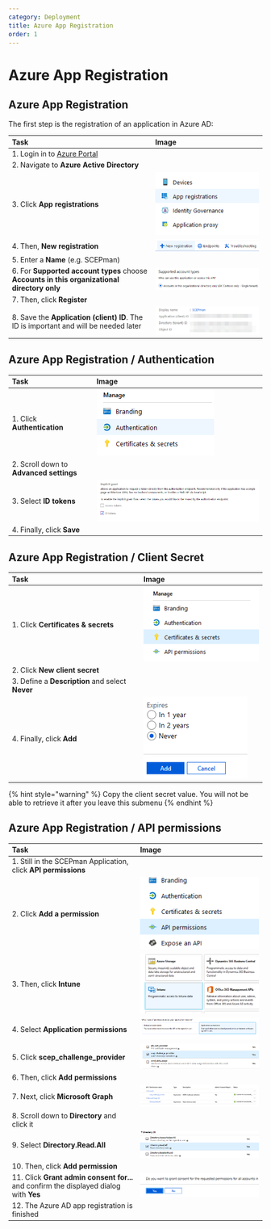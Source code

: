 ```yaml
---
category: Deployment
title: Azure App Registration
order: 1
---
```


# Azure App Registration

## Azure App Registration

The first step is the registration of an application in Azure AD:

| Task | Image |
| :--- | :--- |
| 1. Login in to [Azure Portal](https://portal.azure.com) |  |
| 2. Navigate to **Azure Active Directory** |  |
| 3. Click **App registrations** | [![AppReg](../.gitbook/assets/scepman2.png)](https://github.com/glueckkanja/gk-scepman-docs/tree/8dd5e83c3dd91576810d6a7f58bb173cb6cc9536/docs/media/scepman2.png) |
| 4. Then, **New registration** | [![NewReg](../.gitbook/assets/scepman3.png)](https://github.com/glueckkanja/gk-scepman-docs/tree/8dd5e83c3dd91576810d6a7f58bb173cb6cc9536/docs/media/scepman3.png) |
| 5. Enter a **Name** \(e.g. SCEPman\) |  |
| 6. For **Supported account types** choose **Accounts in this organizational directory only** | [![AccountTypes](../.gitbook/assets/scepman4.png)](https://github.com/glueckkanja/gk-scepman-docs/tree/8dd5e83c3dd91576810d6a7f58bb173cb6cc9536/docs/media/scepman4.png) |
| 7. Then, click **Register** |  |
| 8. Save the **Application \(client\) ID**. The ID is important and will be needed later | [![AppID](../.gitbook/assets/scepman5.png)](https://github.com/glueckkanja/gk-scepman-docs/tree/8dd5e83c3dd91576810d6a7f58bb173cb6cc9536/docs/media/scepman5.png) |

## Azure App Registration / Authentication

| Task | Image |
| :--- | :--- |
| 1. Click **Authentication** | [![Auth](../.gitbook/assets/scepman6.png)](https://github.com/glueckkanja/gk-scepman-docs/tree/8dd5e83c3dd91576810d6a7f58bb173cb6cc9536/docs/media/scepman6.png) |
| 2. Scroll down to **Advanced settings** |  |
| 3. Select **ID tokens** | [![IDtokens](../.gitbook/assets/scepman7.png)](https://github.com/glueckkanja/gk-scepman-docs/tree/8dd5e83c3dd91576810d6a7f58bb173cb6cc9536/docs/media/scepman7.png) |
| 4. Finally, click **Save** |  |

## Azure App Registration / Client Secret

| Task | Image |
| :--- | :--- |
| 1. Click **Certificates & secrets** | [![Secret](../.gitbook/assets/scepman8.png)](https://github.com/glueckkanja/gk-scepman-docs/tree/8dd5e83c3dd91576810d6a7f58bb173cb6cc9536/docs/media/scepman8.png) |
| 2. Click **New client secret** |  |
| 3. Define a **Description** and select **Never** |  |
| 4. Finally, click **Add** | [![NewSecret](../.gitbook/assets/scepman9.png)](https://github.com/glueckkanja/gk-scepman-docs/tree/8dd5e83c3dd91576810d6a7f58bb173cb6cc9536/docs/media/scepman9.png) |

{% hint style="warning" %}
Copy the client secret value. You will not be able to retrieve it after you leave this submenu
{% endhint %}

## Azure App Registration / API permissions

| Task | Image |
| :--- | :--- |
| 1. Still in the SCEPman Application, click **API permissions** |  |
| 2. Click **Add a permission** | [![AddPermission](../.gitbook/assets/scepman11.png)](https://github.com/glueckkanja/gk-scepman-docs/tree/8dd5e83c3dd91576810d6a7f58bb173cb6cc9536/docs/media/scepman11.png) |
| 3. Then, click **Intune** | [![Intune](../.gitbook/assets/scepman12.png)](https://github.com/glueckkanja/gk-scepman-docs/tree/8dd5e83c3dd91576810d6a7f58bb173cb6cc9536/docs/media/scepman12.png) |
| 4. Select **Application permissions** | [![PermissionType](../.gitbook/assets/scepman13.png)](https://github.com/glueckkanja/gk-scepman-docs/tree/8dd5e83c3dd91576810d6a7f58bb173cb6cc9536/docs/media/scepman13.png) |
| 5. Click **scep\_challenge\_provider** | [![SelectPermission](../.gitbook/assets/scepman14.png)](https://github.com/glueckkanja/gk-scepman-docs/tree/8dd5e83c3dd91576810d6a7f58bb173cb6cc9536/docs/media/scepman14.png) |
| 6. Then, click **Add permissions** |  |
| 7. Next, click **Microsoft Graph** | ![](../.gitbook/assets/screenshot-2020-02-03-at-07.57.59.png) |
| 8. Scroll down to **Directory** and click it |  |
| 9. Select **Directory.Read.All** | [![Directory](../.gitbook/assets/scepman16.png)](https://github.com/glueckkanja/gk-scepman-docs/tree/8dd5e83c3dd91576810d6a7f58bb173cb6cc9536/docs/media/scepman16.png) |
| 10. Then, click **Add permission** |  |
| 11. Click **Grant admin consent for...** and confirm the displayed dialog with **Yes** | [![GrantAdmin](../.gitbook/assets/scepman17.png)](https://github.com/glueckkanja/gk-scepman-docs/tree/8dd5e83c3dd91576810d6a7f58bb173cb6cc9536/docs/media/scepman17.png) |
| 12. The Azure AD app registration is finished |  |



